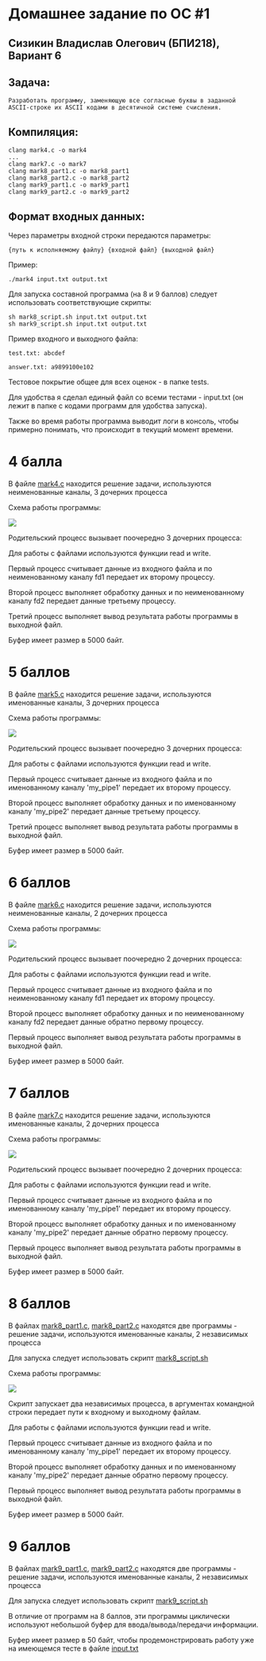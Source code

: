 # Домашнее задание по ОС #1
## Сизикин Владислав Олегович (БПИ218), Вариант 6

## Задача:
    Разработать программу, заменяющую все согласные буквы в заданной ASCII-строке их ASCII кодами в десятичной системе счисления.
    
## Компиляция:
    clang mark4.c -o mark4
    ...
    clang mark7.c -o mark7
    clang mark8_part1.c -o mark8_part1
    clang mark8_part2.c -o mark8_part2
    clang mark9_part1.c -o mark9_part1
    clang mark9_part2.c -o mark9_part2

## Формат входных данных: 
Через параметры входной строки передаются параметры:
      
    {путь к исполняемому файлу} {входной файл} {выходной файл}

Пример:

    ./mark4 input.txt output.txt
    
Для запуска составной программа (на 8 и 9 баллов) следует использовать соответствующие скрипты:

    sh mark8_script.sh input.txt output.txt
    sh mark9_script.sh input.txt output.txt
    
Пример входного и выходного файла:

    test.txt: abcdef

    answer.txt: a9899100e102

Тестовое покрытие общее для всех оценок - в папке tests.

Для удобства я сделал единый файл со всеми тестами - input.txt (он лежит в папке с кодами программ для удобства запуска).

Также во время работы программа выводит логи в консоль, чтобы примерно понимать, что происходит в текущий момент времени.

# 4 балла
В файле [mark4.c](code/mark4.c) находится решение задачи, используются неименованные каналы, 3 дочерних процесса

Схема работы программы:

![](img/mark4.png)

Родительский процесс вызывает поочередно 3 дочерних процесса:

Для работы с файлами используются функции read и write.

Первый процесс считывает данные из входного файла и по неименованному каналу fd1 передает их второму процессу.

Второй процесс выполняет обработку данных и по неименованному каналу fd2 передает данные третьему процессу.

Третий процесс выполняет вывод результата работы программы в выходной файл.

Буфер имеет размер в 5000 байт.

# 5 баллов
В файле [mark5.c](code/mark5.c) находится решение задачи, используются именованные каналы, 3 дочерних процесса

Схема работы программы:

![](img/mark5.png)

Родительский процесс вызывает поочередно 3 дочерних процесса:

Для работы с файлами используются функции read и write.

Первый процесс считывает данные из входного файла и по именованному каналу 'my_pipe1' передает их второму процессу.

Второй процесс выполняет обработку данных и по именованному каналу 'my_pipe2' передает данные третьему процессу.

Третий процесс выполняет вывод результата работы программы в выходной файл.

Буфер имеет размер в 5000 байт.

# 6 баллов
В файле [mark6.c](code/mark6.c) находится решение задачи, используются неименованные каналы, 2 дочерних процесса

Схема работы программы:

![](img/mark6.png)

Родительский процесс вызывает поочередно 2 дочерних процесса:

Для работы с файлами используются функции read и write.

Первый процесс считывает данные из входного файла и по неименованному каналу fd1 передает их второму процессу.

Второй процесс выполняет обработку данных и по неименованному каналу fd2 передает данные обратно первому процессу.

Первый процесс выполняет вывод результата работы программы в выходной файл.

Буфер имеет размер в 5000 байт.

# 7 баллов
В файле [mark7.c](code/mark7.c) находится решение задачи, используются именованные каналы, 2 дочерних процесса

Схема работы программы:

![](img/mark7.png)

Родительский процесс вызывает поочередно 2 дочерних процесса:

Для работы с файлами используются функции read и write.

Первый процесс считывает данные из входного файла и по именованному каналу 'my_pipe1' передает их второму процессу.

Второй процесс выполняет обработку данных и по именованному каналу 'my_pipe2' передает данные обратно первому процессу.

Первый процесс выполняет вывод результата работы программы в выходной файл.

Буфер имеет размер в 5000 байт.

# 8 баллов
В файлах [mark8_part1.c](code/mark8_part1.c), [mark8_part2.c](code/mark8_part2.c) находятся две программы - решение задачи, используются именованные каналы, 2 независимых процесса

Для запуска следует использовать скрипт [mark8_script.sh](code/mark8_script.sh)

Схема работы программы:

![](img/mark8-9.png)

Скрипт запускает два независимых процесса, в аргументах командной строки передает пути к входному и выходному файлам.

Для работы с файлами используются функции read и write.

Первый процесс считывает данные из входного файла и по именованному каналу 'my_pipe1' передает их второму процессу.

Второй процесс выполняет обработку данных и по именованному каналу 'my_pipe2' передает данные обратно первому процессу.

Первый процесс выполняет вывод результата работы программы в выходной файл.

Буфер имеет размер в 5000 байт.

# 9 баллов
В файлах [mark9_part1.c](code/mark9_part1.c), [mark9_part2.c](code/mark9_part2.c) находятся две программы - решение задачи, используются именованные каналы, 2 независимых процесса

Для запуска следует использовать скрипт [mark9_script.sh](code/mark9_script.sh)

В отличие от программ на 8 баллов, эти программы циклически используют небольшой буфер для ввода/вывода/передачи информации.

Буфер имеет размер в 50 байт, чтобы продемонстрировать работу уже на имеющемся тесте в файле [input.txt](code/input.txt)
